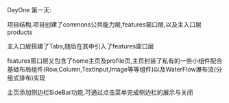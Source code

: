 DayOne
第一天:

项目结构,项目创建了commons公共能力层,features窗口层,以及主入口层products

主入口层搭建了Tabs,随后在其中引入了features窗口层

features窗口层又包含了home主页及profile页,主页封装了私有的一些小组件配合基础布局组件(Row,Column,TextInput,Image等等组件)以及WaterFlow瀑布流(分组式排布)实现

主页添加侧边栏SideBar功能,可通过点击菜单完成侧边栏的展示与关闭


